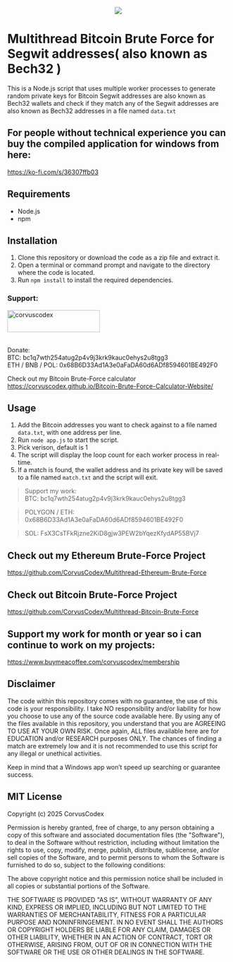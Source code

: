 <p align="center">
  <img src="https://github.com/CorvusCodex/Multithread-Bitcoin-Brute-Force-for-Segwit-addresses/blob/main/multithread%20bitcoin%20bruteforce%20script.png?raw=true">
</p>

# Multithread Bitcoin Brute Force for Segwit addresses( also known as Bech32 )
This is a Node.js script that uses multiple worker processes to generate random private keys for Bitcoin Segwit addresses are also known as Bech32 wallets and check if they match any of the Segwit addresses are also known as Bech32 addresses in a file named `data.txt`

## For people without technical experience you can buy the compiled application for windows from here:
https://ko-fi.com/s/36307ffb03


## Requirements

- Node.js
- npm

## Installation

1. Clone this repository or download the code as a zip file and extract it.
2. Open a terminal or command prompt and navigate to the directory where the code is located.
3. Run `npm install` to install the required dependencies.

<h3 align="left">Support:</h3>
<p><a href="https://www.buymeacoffee.com/corvuscodex"> <img align="left" src="https://cdn.buymeacoffee.com/buttons/v2/default-yellow.png" height="50" width="210" alt="corvuscodex" /></a></p><br><br>

<br><br>
Donate: <br>
BTC: bc1q7wth254atug2p4v9j3krk9kauc0ehys2u8tgg3 <br>
ETH / BNB / POL: 0x68B6D33Ad1A3e0aFaDA60d6ADf8594601BE492F0

Check out my Bitcoin Brute-Force calculator
https://corvuscodex.github.io/Bitcoin-Brute-Force-Calculator-Website/


## Usage

1. Add the Bitcoin addresses you want to check against to a file named `data.txt`, with one address per line.
2. Run `node app.js` to start the script.
3. Pick verison, default is 1
4. The script will display the loop count for each worker process in real-time.
5. If a match is found, the wallet address and its private key will be saved to a file named `match.txt` and the script will exit.



>Support my work:<br>
>BTC: bc1q7wth254atug2p4v9j3krk9kauc0ehys2u8tgg3

>POLYGON / ETH: 0x68B6D33Ad1A3e0aFaDA60d6ADf8594601BE492F0

>SOL: FsX3CsTFkRjzne2KiD8gjw3PEW2bYqezKfydAP55BVj7

## Check out my Ethereum Brute-Force Project
https://github.com/CorvusCodex/Multithread-Ethereum-Brute-Force

## Check out Bitcoin Brute-Force Project
https://github.com/CorvusCodex/Multithread-Bitcoin-Brute-Force

## Support my work for month or year so i can continue to work on my projects:
https://www.buymeacoffee.com/corvuscodex/membership


## Disclaimer

The code within this repository comes with no guarantee, the use of this code is your responsibility. I take NO responsibility and/or liability for how you choose to use any of the source code available here. By using any of the files available in this repository, you understand that you are AGREEING TO USE AT YOUR OWN RISK. Once again, ALL files available here are for EDUCATION and/or RESEARCH purposes ONLY. The chances of finding a match are extremely low and it is not recommended to use this script for any illegal or unethical activities. 

Keep in mind that a Windows app won’t speed up searching or guarantee success.


## MIT License

Copyright (c) 2025 CorvusCodex

Permission is hereby granted, free of charge, to any person obtaining a copy
of this software and associated documentation files (the "Software"), to deal
in the Software without restriction, including without limitation the rights
to use, copy, modify, merge, publish, distribute, sublicense, and/or sell
copies of the Software, and to permit persons to whom the Software is
furnished to do so, subject to the following conditions:

The above copyright notice and this permission notice shall be included in all
copies or substantial portions of the Software.

THE SOFTWARE IS PROVIDED "AS IS", WITHOUT WARRANTY OF ANY KIND, EXPRESS OR
IMPLIED, INCLUDING BUT NOT LIMITED TO THE WARRANTIES OF MERCHANTABILITY,
FITNESS FOR A PARTICULAR PURPOSE AND NONINFRINGEMENT. IN NO EVENT SHALL THE
AUTHORS OR COPYRIGHT HOLDERS BE LIABLE FOR ANY CLAIM, DAMAGES OR OTHER
LIABILITY, WHETHER IN AN ACTION OF CONTRACT, TORT OR OTHERWISE, ARISING FROM,
OUT OF OR IN CONNECTION WITH THE SOFTWARE OR THE USE OR OTHER DEALINGS IN THE
SOFTWARE.

